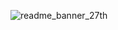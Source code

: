 ![readme_banner_27th](https://github.com/user-attachments/assets/9f48f698-b3c3-4bef-bf04-9a0346914d88)
